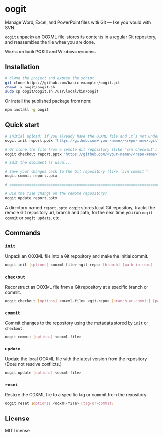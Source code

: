 # oogit

Manage Word, Excel, and PowerPoint files with Git — like you would with SVN.

`oogit` unpacks an OOXML file,
stores its contents in a regular Git repository,
and reassembles the file when you are done.

Works on both POSIX and Windows systems.

## Installation

```sh
# clone the project and expose the script
git clone https://github.com/basic-examples/oogit.git
chmod +x oogit/oogit.sh
sudo cp oogit/oogit.sh /usr/local/bin/oogit
```

Or install the published package from npm:

```sh
npm install -g oogit
```

## Quick start

```sh
# Initial upload: if you already have the OOXML file and it’s not under version control yet
oogit init report.pptx "https://github.com/<your-name>/<repo-name>.git"

# Or clone the file from a remote Git repository (like 'svn checkout')
oogit checkout report.pptx "https://github.com/<your-name>/<repo-name>.git"

# Edit the document as usual...

# Save your changes back to the Git repository (like `svn commit`)
oogit commit report.pptx

# ==============================================================================

# Did the file change on the remote repository?
oogit update report.pptx
```

A directory named `report.pptx.oogit` stores local Git repository,
tracks the remote Git repository url, branch and path,
for the next time you run `oogit commit` or `oogit update`, etc.

## Commands

### `init`

Unpack an OOXML file into a Git repository and make the initial commit.

```sh
oogit init [options] <ooxml-file> <git-repo> [branch] [path-in-repo]
```

### `checkout`

Reconstruct an OOXML file from a Git repository at a specific branch or commit.

```sh
oogit checkout [options] <ooxml-file> <git-repo> [branch-or-commit] [path-in-repo]
```

### `commit`

Commit changes to the repository using the metadata stored by `init` or `checkout`.

```sh
oogit commit [options] <ooxml-file>
```

### `update`

Update the local OOXML file with the latest version from the repository. (Does not resolve conflicts.)

```sh
oogit update [options] <ooxml-file>
```

### `reset`

Restore the OOXML file to a specific tag or commit from the repository.

```sh
oogit reset [options] <ooxml-file> [tag-or-commit]
```

## License

MIT License
